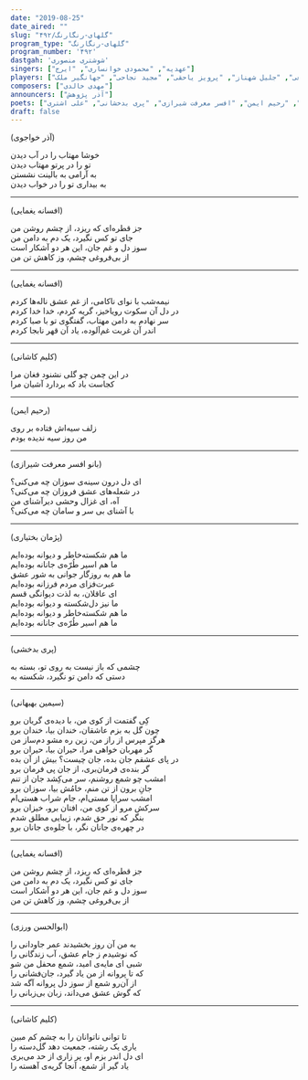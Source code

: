 ```yaml
---
date: "2019-08-25"
date_aired: ""
slug: "گلهای-رنگارنگ/۴۹۲"
program_type: "گلهای-رنگارنگ"
program_number: '۴۹۲'
dastgah: 'شوشتری منصوری'
singers: ["عهدیه", "محمودی خوانساری", "ایرج"]
players: ["حبیب‌الله بدیعی", "جلیل شهناز", "پرویز یاحقی", "مجید نجاحی", "جهانگیر ملک"]
composers: ["مهدی خالدی"]
announcers: ["آذر پژوهش"]
poets: ["سیمین بهبهانی", "پژمان بختیاری", "ابوالحسن ورزی", "آذر خواجوی", "افسانه یغمایی", "کلیم کاشانی", "رحیم ایمن", "افسر معرفت شیرازی", "پری بدخشانی", "علی اشتری"]
draft: false
---
```


(آذر خواجوی)  

خوشا مهتاب را در آب دیدن  
تو را در پرتو مهتاب دیدن  
به آرامی به بالینت نشستن  
به بیداری تو را در خواب دیدن  

---  

(افسانه یغمایی)  

جز قطره‌ای که ریزد، از چشم روشن من  
جای تو کس نگیرد، یک دم به دامن من  
سوز دل و غم جان، این هر دو آشکار است  
از بی‌فروغی چشم، وز کاهش تن من  

---  

(افسانه یغمایی)  

نیمه‌شب با نوای ناکامی، از غم عشق ناله‌ها کردم  
در دل آن سکوت رویاخیز، گریه کردم، خدا خدا کردم  
سر نهادم به دامن مهتاب، گفتگوی تو با صبا کردم  
اندر آن غربت غم‌آلوده، یاد آن قهر نابجا کردم  

---  

(کلیم کاشانی)  

در این چمن چو گلی نشنود فغان مرا  
کجاست باد که بردارد آشیان مرا  

---  

(رحیم ایمن)  

زلف سیه‌اش فتاده بر روی  
من روز سیه ندیده بودم  

---  

(بانو افسر معرفت شیرازی)  

ای دل درون سینه‌ی سوزان چه می‌کنی؟  
در شعله‌های عشق فروزان چه می‌کنی؟  
آه، ای غزال وحشی دیرآشنای من  
با آشنای بی سر و سامان چه می‌کنی؟  

---  

(پژمان بختیاری)  

ما هم شکسته‌خاطر و دیوانه بوده‌ایم  
ما هم اسیر طُرّه‌ی جانانه بوده‌ایم  
ما هم به روزگار جوانی به شور عشق  
عبرت‌فزای مردم فرزانه بوده‌ایم  
ای عاقلان، به لذت دیوانگی قسم  
ما نیز دل‌شکسته و دیوانه بوده‌ایم  
ما هم شکسته‌خاطر و دیوانه بوده‌ایم  
ما هم اسیر طُرّه‌ی جانانه بوده‌ایم  

---  

(پری بدخشی)  

چشمی که باز نیست به روی تو، بسته به  
دستی که دامن تو نگیرد، شکسته به  

---  

(سیمین بهبهانی)  

کِی گفتمت از کوی من، با دیده‌ی گریان برو  
چون گل به بزم عاشقان، خندان بیا، خندان برو  
هرگز مپرس از راز من، زین ره مشو دم‌ساز من  
گر مهربان خواهی مرا، حیران بیا، حیران برو  
در پای عشقم جان بده، جان چیست؟ بیش از آن بده  
گر بنده‌ی فرمان‌بری، از جان پی فرمان برو  
امشب چو شمع روشنم، سر می‌کِشد جان از تنم  
جانِ برون از تن منم، خامُش بیا، سوزان برو  
امشب سراپا مستی‌ام، جام شراب هستی‌ام  
سرکش مرو از ‌کوی من، افتان برو، خیزان برو  
بنگر که نور حق شدم، زیبایی مطلق شدم  
در چهره‌ی جانان نگر، با جلوه‌ی جانان برو  

---  

(افسانه یغمایی)  

جز قطره‌ای که ریزد، از چشم روشن من  
جای تو کس نگیرد، یک دم به دامن من  
سوز دل و غم جان، این هر دو آشکار است  
از بی‌فروغی چشم، وز کاهش تن من  

---  

(ابوالحسن ورزی)  

به من آن روز بخشیدند عمر جاودانی را  
که نوشیدم ز جام عشق، آب زندگانی را  
شبی ای مایه‌ی امید، شمع محفل من شو  
که تا پروانه از من یاد گیرد، جان‌فشانی را  
از آن‌رو شمع از سوز دل پروانه آگه شد  
که گوش عشق می‌داند، زبان بی‌زبانی را  

---  

(کلیم کاشانی)  

تا توانی ناتوانان را به چشم کم مبین  
یاری یک رشته، جمعیت دهد گل‌دسته را  
ای دل اندر بزم او، پر زاری از حد می‌بری  
یاد گیر از شمع، آنجا گریه‌ی آهسته را  
